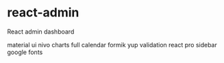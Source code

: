# react-admin
React admin dashboard

material ui
nivo charts
full calendar
formik
yup validation
react pro sidebar
google fonts